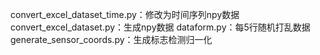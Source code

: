 convert_excel_dataset_time.py：修改为时间序列npy数据
convert_excel_dataset.py：生成npy数据
dataform.py：每5行随机打乱数据
generate_sensor_coords.py：生成标志检测归一化
